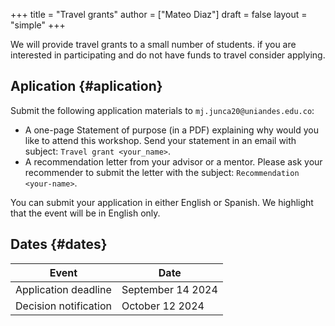 +++
title = "Travel grants"
author = ["Mateo Diaz"]
draft = false
layout = "simple"
+++

We will provide travel grants to a small number of students. if you are interested in participating and do not have funds to travel consider applying.


## Aplication {#aplication}

Submit the following application materials to `mj.junca20@uniandes.edu.co`:

-   A one-page Statement of purpose (in a PDF) explaining why would you like to attend this workshop. Send your statement in an email with subject: `Travel grant <your_name>`.
-   A recommendation letter from your advisor or a mentor. Please ask your recommender to submit the letter with the subject: `Recommendation <your-name>`.

You can submit your application in either English or Spanish. We highlight that the event will be in English only.


## Dates {#dates}

| Event                 | Date              |
|-----------------------|-------------------|
| Application deadline  | September 14 2024 |
| Decision notification | October 12 2024   |
